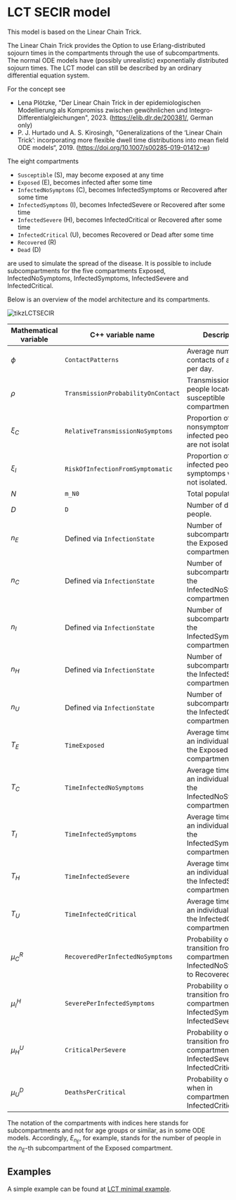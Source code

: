 # LCT SECIR model

This model is based on the Linear Chain Trick. 

The Linear Chain Trick provides the Option to use Erlang-distributed sojourn times in the compartments through the use of subcompartments. 
The normal ODE models have (possibly unrealistic) exponentially distributed sojourn times.
The LCT model can still be described by an ordinary differential equation system.

For the concept see 
- Lena Plötzke, "Der Linear Chain Trick in der epidemiologischen Modellierung als Kompromiss zwischen gewöhnlichen und Integro-Differentialgleichungen", 2023. (https://elib.dlr.de/200381/, German only)
- P. J. Hurtado und A. S. Kirosingh, "Generalizations of the ‘Linear Chain Trick’: incorporating more flexible dwell time distributions into mean field ODE models“, 2019. (https://doi.org/10.1007/s00285-019-01412-w)

The eight compartments 
- `Susceptible` (S), may become exposed at any time
- `Exposed` (E), becomes infected after some time
- `InfectedNoSymptoms` (C), becomes InfectedSymptoms or Recovered after some time
- `InfectedSymptoms` (I), becomes InfectedSevere or Recovered after some time
- `InfectedSevere` (H), becomes InfectedCritical or Recovered after some time
- `InfectedCritical` (U), becomes Recovered or Dead after some time
- `Recovered` (R)
- `Dead` (D)

are used to simulate the spread of the disease. 
It is possible to include subcompartments for the five compartments Exposed, InfectedNoSymptoms, InfectedSymptoms, InfectedSevere and InfectedCritical.

Below is an overview of the model architecture and its compartments.

![tikzLCTSECIR](https://github.com/SciCompMod/memilio/assets/70579874/e385f26c-5070-4655-9faf-eba753dc8e99)

| Mathematical variable                   | C++ variable name | Description |
|---------------------------- | --------------- | -------------------------------------------------------------------------------------------------- |
| $\phi$                      |  `ContactPatterns`               | Average number of contacts of a person per day. |
| $\rho$                      |  `TransmissionProbabilityOnContact`               | Transmission risk for people located in the susceptible compartments. |
| $\xi_{C}$               |  `RelativeTransmissionNoSymptoms`               | Proportion of nonsymptomatically infected people who are not isolated. |
| $\xi_{I}$               | `RiskOfInfectionFromSymptomatic`                | Proportion of infected people with symptomps who are not isolated. |
| $N$                         | `m_N0`   | Total population. |
| $D$                         |  `D`  | Number of death people. |
| $n_E$                         |  Defined via `InfectionState`  | Number of subcompartments of the Exposed compartment. |
| $n_C$                         |  Defined via `InfectionState`  | Number of subcompartments of the InfectedNoSymptoms compartment. |
| $n_I$                         |  Defined via `InfectionState`  | Number of subcompartments of the InfectedSymptoms compartment. |
| $n_H$                         | Defined via `InfectionState`  | Number of subcompartments of the InfectedSevere compartment.|
| $n_U$                         |  Defined via `InfectionState`  | Number of subcompartments of the InfectedCritical compartment. |
| $T_E$                    |  `TimeExposed`               | Average time in days an individual stays in the Exposed compartment. |
| $T_C$                    |  `TimeInfectedNoSymptoms`               | Average time in days an individual stays in the InfectedNoSymptoms compartment. |
| $T_{I}$                    |  `TimeInfectedSymptoms`               | Average time  in days an individual stays in the InfectedSymptoms compartment. |
| $T_{H}$                       |  `TimeInfectedSevere`               | Average time in days an individual stays in the InfectedSevere compartment. |
| $T_{U}$                       |  `TimeInfectedCritical`               | Average time in days an individual stays in the InfectedCritical compartment. |
| $\mu_{C}^{R}$              |   `RecoveredPerInfectedNoSymptoms`              | Probability of transition from compartment InfectedNoSymptoms to Recovered. |  
| $\mu_{I}^{H}$              |   `SeverePerInfectedSymptoms`              | Probability of transition from compartment InfectedSymptoms to InfectedSevere. |
| $\mu_{H}^{U}$              |   `CriticalPerSevere`              | Probability of transition from compartment InfectedSevere to InfectedCritical. |  
| $\mu_{U}^{D}$              |   `DeathsPerCritical`              | Probability of dying when in compartment InfectedCritical. |   

The notation of the compartments with indices here stands for subcompartments and not for age groups or similar, as in some ODE models. Accordingly, $E_{n_E}$, for example, stands for the number of people in the $n_E$-th subcompartment of the Exposed compartment.


## Examples

A simple example can be found at [LCT minimal example](../../examples/lct_secir.cpp).

